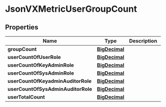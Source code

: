 
# JsonVXMetricUserGroupCount

## Properties
Name | Type | Description | Notes
------------ | ------------- | ------------- | -------------
**groupCount** | [**BigDecimal**](BigDecimal.md) |  |  [optional]
**userCountOfUserRole** | [**BigDecimal**](BigDecimal.md) |  |  [optional]
**userCountOfKeyAdminRole** | [**BigDecimal**](BigDecimal.md) |  |  [optional]
**userCountOfSysAdminRole** | [**BigDecimal**](BigDecimal.md) |  |  [optional]
**userCountOfKeyadminAuditorRole** | [**BigDecimal**](BigDecimal.md) |  |  [optional]
**userCountOfSysAdminAuditorRole** | [**BigDecimal**](BigDecimal.md) |  |  [optional]
**userTotalCount** | [**BigDecimal**](BigDecimal.md) |  |  [optional]



